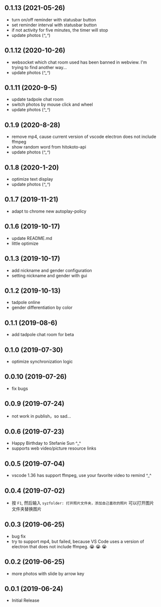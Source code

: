 <!--
 * @Descripttion: 
 * @version: 0.x
 * @Author: zhai
 * @Date: 2019-11-04 09:28:37
 * @LastEditors: zhai
 * @LastEditTime: 2021-05-26 17:54:35
-->


## 0.1.13 (2021-05-26)
* turn on/off reminder with statusbar button
* set reminder interval with statusbar button
* if not activity for five minutes, the timer will stop 
* update photos (*^_^*)

## 0.1.12 (2020-10-26)
* websocket which chat room used has been banned in webview. I'm trying to find another way...
* update photos (*^_^*)

## 0.1.11 (2020-9-5)
* update tadpole chat room
* switch photos by mouse click and wheel
* update photos (*^_^*)

## 0.1.9 (2020-8-28)
* remove mp4, cause current version of vscode electron does not include ffmpeg
* show random word from hitokoto-api
* update photos (*^_^*)

## 0.1.8 (2020-1-20)
* optimize text display 
* update photos (*^_^*)

## 0.1.7 (2019-11-21)
* adapt to chrome new autoplay-policy

## 0.1.6 (2019-10-17)
* update README.md
* little optimize

## 0.1.3 (2019-10-17)
* add nickname and gender configuration
* setting nickname and gender with gui

## 0.1.2 (2019-10-13)
* tadpole online 
* gender differentiation by color

## 0.1.1 (2019-08-6)
* add tadpole chat room for beta

## 0.1.0 (2019-07-30)
* optimize synchronization logic

## 0.0.10 (2019-07-26)
* fix bugs

## 0.0.9 (2019-07-24)
* not work in publish，so sad...

## 0.0.6 (2019-07-23)
* Happy Birthday to Stefanie Sun ^_^ 
* supports web video/picture resource links

## 0.0.5 (2019-07-04)
* vscode 1.36 has support ffmpeg, use your favorite video to remind ^_^ 

## 0.0.4 (2019-07-02)
* 按 `F1`, 然后输入 `syzfolder: 打开照片文件夹，添加自己喜欢的照片` 可以打开图片文件夹替换图片

## 0.0.3 (2019-06-25)
* bug fix
* try to support mp4, but failed,  because VS Code uses a version of electron that does not include ffmpeg. :sob: :sob: :sob:

## 0.0.2 (2019-06-25)
* more photos with slide by arrow key

## 0.0.1 (2019-06-24)
* Initial Release

